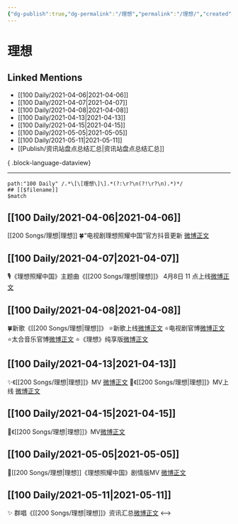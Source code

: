 ```yaml
---
{"dg-publish":true,"dg-permalink":"/理想","permalink":"/理想/","created":"2023-04-09T15:37:24.000+08:00","updated":"2023-04-10T15:50:51.000+08:00"}
---
```


# 理想

## Linked Mentions
- [[100 Daily/2021-04-06\|2021-04-06]]
- [[100 Daily/2021-04-07\|2021-04-07]]
- [[100 Daily/2021-04-08\|2021-04-08]]
- [[100 Daily/2021-04-13\|2021-04-13]]
- [[100 Daily/2021-04-15\|2021-04-15]]
- [[100 Daily/2021-05-05\|2021-05-05]]
- [[100 Daily/2021-05-11\|2021-05-11]]
- [[Publish/资讯站盘点总结汇总\|资讯站盘点总结汇总]]

{ .block-language-dataview}

---

```expander
path:"100 Daily" /.*\[\[理想\]\].*(?:\r?\n(?!\r?\n).*)*/
## [[$filename]]
$match
```
## [[100 Daily/2021-04-06\|2021-04-06]]
[[200 Songs/理想\|理想]]
🍀“电视剧理想照耀中国”官方抖音更新 [微博正文](https://weibo.com/6466290670/K9DMjm7ar)

## [[100 Daily/2021-04-07\|2021-04-07]]
🎙️《理想照耀中国》主题曲《[[200 Songs/理想\|理想]]》
4月8日 11 点上线[微博正文](https://m.weibo.cn/6466290670/4623304953169653)

## [[100 Daily/2021-04-08\|2021-04-08]]
🍀新歌《[[200 Songs/理想\|理想]]》
⭐新歌上线[微博正文](https://m.weibo.cn/6466290670/4623667897568041)
⭐电视剧官博[微博正文](https://m.weibo.cn/6466290670/4623666916623367)
⭐太合音乐官博[微博正文](https://m.weibo.cn/6466290670/4623664475279067)
⭐《理想》纯享版[微博正文](https://m.weibo.cn/6466290670/4623807002971092)
## [[100 Daily/2021-04-13\|2021-04-13]]
✨《[[200 Songs/理想\|理想]]》MV [微博正文](https://weibo.com/6466290670/KaKZYAuNq)
🌟《[[200 Songs/理想\|理想]]》MV上线 [微博正文](https://weibo.com/6466290670/KaHAgu5aV)
## [[100 Daily/2021-04-15\|2021-04-15]]
💫《[[200 Songs/理想\|理想]]》MV[微博正文](https://m.weibo.cn/6466290670/4626286163527714)
## [[100 Daily/2021-05-05\|2021-05-05]]
🌟[[200 Songs/理想\|理想]]《理想照耀中国》剧情版MV [微博正文](https://m.weibo.cn/6466290670/4633471677633665)
## [[100 Daily/2021-05-11\|2021-05-11]]
✨ 群唱《[[200 Songs/理想\|理想]]》资讯汇总[微博正文](https://m.weibo.cn/6466290670/4635814669324117)
<-->